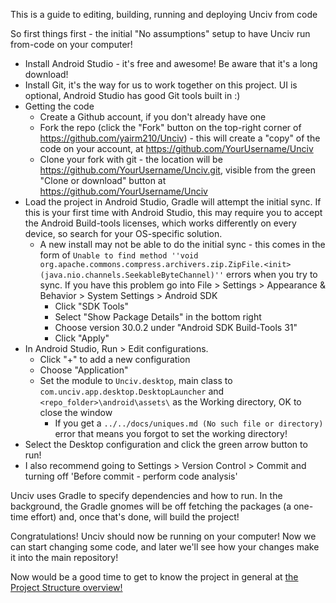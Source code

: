 This is a guide to editing, building, running and deploying Unciv from code

So first things first - the initial "No assumptions" setup to have Unciv run from-code on your computer!

* Install Android Studio - it's free and awesome! Be aware that it's a long download!
* Install Git, it's the way for us to work together on this project. UI is optional, Android Studio has good Git tools built in :)
* Getting the code
   * Create a Github account, if you don't already have one
   * Fork the repo (click the "Fork" button on the top-right corner of https://github.com/yairm210/Unciv) - this will create a "copy" of the code on your account, at https://github.com/YourUsername/Unciv
   * Clone your fork with git - the location will be https://github.com/YourUsername/Unciv.git, visible from the green "Clone or download" button at https://github.com/YourUsername/Unciv
* Load the project in Android Studio, Gradle will attempt the initial sync. If this is your first time with Android Studio, this may require you to accept the Android Build-tools licenses, which works differently on every device, so search for your OS-specific solution.
  * A new install may not be able to do the initial sync - this comes in the form of `Unable to find method ''void org.apache.commons.compress.archivers.zip.ZipFile.<init>(java.nio.channels.SeekableByteChannel)''` errors when you try to sync. If you have this problem go into File > Settings > Appearance & Behavior > System Settings > Android SDK
    * Click "SDK Tools"
    * Select "Show Package Details" in the bottom right
    * Choose version 30.0.2 under "Android SDK Build-Tools 31"
    * Click "Apply"
* In Android Studio, Run > Edit configurations.
  * Click "+" to add a new configuration
  * Choose "Application"
  * Set the module to `Unciv.desktop`, main class to `com.unciv.app.desktop.DesktopLauncher` and `<repo_folder>\android\assets\` as the Working directory, OK to close the window
    * If you get a `../../docs/uniques.md (No such file or directory)` error that means you forgot to set the working directory!
* Select the Desktop configuration and click the green arrow button to run!
* I also recommend going to Settings > Version Control > Commit and turning off 'Before commit - perform code analysis'

Unciv uses Gradle to specify dependencies and how to run. In the background, the Gradle gnomes will be off fetching the packages (a one-time effort) and, once that's done, will build the project!

Congratulations! Unciv should now be running on your computer! Now we can start changing some code, and later we'll see how your changes make it into the main repository!

Now would be a good time to get to know the project in general at [the Project Structure overview!](./Project-structure-and-major-classes.md)
